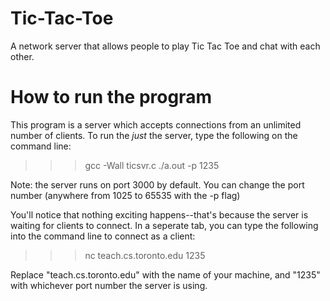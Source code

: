 # Tic-Tac-Toe
A network server that allows people to play Tic Tac Toe and chat with each other.

# How to run the program

This program is a server which accepts connections from an unlimited number of clients. 
To run the *just* the server, type the following on the command line:

>>> gcc -Wall ticsvr.c
>>> ./a.out -p 1235

Note: the server runs on port 3000 by default. You can change the port number (anywhere from 1025 to 65535 with the -p flag)

You'll notice that nothing exciting happens--that's because the server is waiting for clients to connect. In a seperate tab,
you can type the following into the command line to connect as a client:

>>> nc teach.cs.toronto.edu 1235

Replace "teach.cs.toronto.edu" with the name of your machine, and "1235" with whichever port number the server is using.
